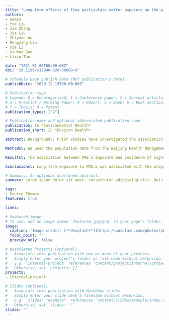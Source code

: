 ```yaml
---
title: "Long-term effects of fine particulate matter exposure on the progression of arterial stiffness"
authors:
- admin
- Yue Liu
- Jie Zhang
- Jia Liu
- Zhiyuan Wu
- Mengyang Liu
- Xia Li
- Xiuhua Guo
- Lixin Tao

date: "2021-01-06T00:00:00Z"
doi: "10.1186/s12940-020-00688-6"

# Schedule page publish date (NOT publication's date).
publishDate: "2020-12-15T00:00:00Z"

# Publication type.
# Legend: 0 = Uncategorized; 1 = Conference paper; 2 = Journal article;
# 3 = Preprint / Working Paper; 4 = Report; 5 = Book; 6 = Book section;
# 7 = Thesis; 8 = Patent
publication_types: ["2"]

# Publication name and optional abbreviated publication name.
publication: In *Environmental Health*
publication_short: In *Environ Health*

abstract: Background\: Prior studies have investigated the association of PM2.5 exposure with arterial stiffness measured by ankle-brachial index (ABI) and brachial-ankle pulse wave velocity (baPWV), of which conclusions are inconsistent. Moreover, limited evidence is available on the contributory role of PM2.5 exposure on the arterial stiffness index.

Methods\: We used the population data from the Beijing Health Management Cohort and conducted a longitudinal analysis. The annual average concentration of PM2.5 for 35 air pollutant monitoring sites in Beijing from 2014 to 2018 was used to estimate individual exposure by different interpolation methods. Multivariate logistic regression and linear regression were conducted to assess the association of annual average PM2.5 concentration with the incidence of higher baPWV, the progression of ABI, and baPWV, respectively.

Results\: The association between PM2.5 exposure and incidence of higher baPWV was not significant (OR = 1.11, 95% CI\: 0.82-1.50, P = 0.497). There was - 0.16% (95% CI\: - 0.43-0.11%) decrease in ABI annually and 1.04% (95% CI\: 0.72-1.37%) increase in baPWV annually with each increment of 10 μg/m3 average PM2.5 concentration.

Conclusions\: Long-term exposure to PM2.5 was associated with the progression of arterial stiffness in Beijing. This study suggests that improvement of air quality may help to prevent arterial stiffness.

# Summary. An optional shortened abstract.
summary: Lorem ipsum dolor sit amet, consectetur adipiscing elit. Duis posuere tellus ac convallis placerat. Proin tincidunt magna sed ex sollicitudin condimentum.

tags:
- Source Themes
featured: true

links:

# Featured image
# To use, add an image named `featured.jpg/png` to your page's folder. 
image:
  caption: 'Image credit: [**Unsplash**](https://unsplash.com/photos/pLCdAaMFLTE)'
  focal_point: ""
  preview_only: false

# Associated Projects (optional).
#   Associate this publication with one or more of your projects.
#   Simply enter your project's folder or file name without extension.
#   E.g. `internal-project` references `content/project/internal-project/index.md`.
#   Otherwise, set `projects: []`.
projects:
- internal-project

# Slides (optional).
#   Associate this publication with Markdown slides.
#   Simply enter your slide deck's filename without extension.
#   E.g. `slides: "example"` references `content/slides/example/index.md`.
#   Otherwise, set `slides: ""`.
slides: ""
---
```


